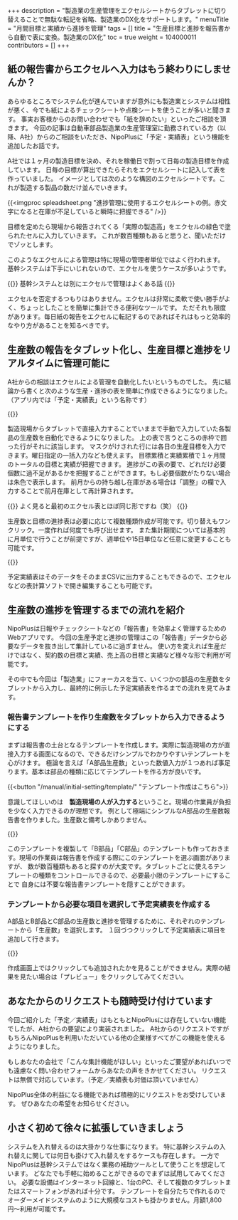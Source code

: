 +++
description = "製造業の生産管理をエクセルシートからタブレットに切り替えることで無駄な転記を省略、製造業のDX化をサポートします。"
menuTitle = "月間目標と実績から進捗を管理"
tags = []
title = "生産目標と進捗を報告書から自動で表に変換。製造業のDX化"
toc = true
weight = 104000011
contributors = []
+++


## 紙の報告書からエクセルへ入力はもう終わりにしませんか？

あらゆるところでシステム化が進んでいますが意外にも製造業とシステムは相性が悪く、今でも紙によるチェックシートや点検シートを使うことが多いと聞きます。
事実お客様からのお問い合わせでも「紙を辞めたい」といったご相談を頂きます。
今回の記事は自動車部品製造業の生産管理室に勤務されている方（以降、A社）からのご相談をいただき、NipoPlusに「予定・実績表」という機能を追加したお話です。

A社では１ヶ月の製造目標を決め、それを稼働日で割って日毎の製造目標を作成しています。
日毎の目標が算出できたらそれをエクセルシートに記入して表を作っていました。
イメージとしては次のような構図のエクセルシートです。これが製造する製品の数だけ並んでいきます。

{{<imgproc spleadsheet.png "進捗管理に使用するエクセルシートの例。赤文字になると在庫が不足していると瞬時に把握できる" />}}

目標を定めたら現場から報告されてくる「実際の製造高」をエクセルの緑色で塗られたセルに入力していきます。
これが数百種類もあると思うと、聞いただけでゾッとします。

このようなエクセルによる管理は特に現場の管理者単位ではよく行われます。
基幹システムは下手にいじれないので、エクセルを使うケースが多いようです。

{{<alice pos="right" icon="here">}}
基幹システムとは別にエクセルで管理はよくある話
{{</alice>}}

エクセルを否定するつもりはありません。エクセルは非常に柔軟で使い勝手がよく、ちょっとしたことを簡単に集計できる便利なツールです。
ただそれも限度があります。毎日紙の報告をエクセルに転記するのであればそれはもっと効率的なやり方があることを知るべきです。

## 生産数の報告をタブレット化し、生産目標と進捗をリアルタイムに管理可能に

A社からの相談はエクセルによる管理を自動化したいというものでした。
先に結論から書くと次のような生産・進捗の表を簡単に作成できるようになりました。
（アプリ内では「予定・実績表」という名称です）

{{<appscreen filename="progress-table" title="進捗状況" >}}

製造現場からタブレットで直接入力することでいままで手動で入力していた各製品の生産数を自動化できるようになりました。
上の表で言うところの赤枠で囲った行がそれに該当します。
マスクがけされた行には各日の生産目標を入力できます。曜日指定の一括入力なども使えます。
目標累積と実績累積で１ヶ月間のトータルの目標と実績が把握できます。
進捗がこの表の要で、どれだけ必要個数に過不足があるかを把握することができます。もし必要個数がたりない場合は朱色で表示します。
前月からの持ち越し在庫がある場合は「調整」の欄で入力することで前月在庫として再計算されます。

{{<alice pos="right" icon="ok">}}
よく見ると最初のエクセル表とほぼ同じ形ですね（笑）
{{</alice>}}

生産数と目標の進捗表は必要に応じて複数種類作成が可能です。切り替えもワンクリック。一度作れば何度でも呼び出せます。
また集計期間については基本的に月単位で行うことが前提ですが、週単位や15日単位など任意に変更することも可能です。

{{<appscreen filename="dashboard" title="予定・実績表を作る" >}}

予定実績表はそのデータをそのままCSVに出力することもできるので、エクセルなどの表計算ソフトで開き編集することも可能です。



## 生産数の進捗を管理するまでの流れを紹介

NipoPlusは日報やチェックシートなどの「報告書」を効率よく管理するためのWebアプリです。
今回の生産予定と進捗の管理はこの「報告書」データから必要なデータを抜き出して集計しているに過ぎません。
使い方を変えれば生産だけではなく、契約数の目標と実績、売上高の目標と実績など様々な形で利用が可能です。

その中でも今回は「製造業」にフォーカスを当て、いくつかの部品の生産数をタブレットから入力し、最終的に例示した予定実績表を作るまでの流れを見てみます。

### 報告書テンプレートを作り生産数をタブレットから入力できるようにする

まずは報告書の土台となるテンプレートを作成します。実際に製造現場の方が直接入力する画面になるので、できるだけシンプルでわかりやすいテンプレートを心がけます。
極論を言えば「A部品生産数」といった数値入力が１つあれば事足ります。基本は部品の種類に応じてテンプレートを作る方が良いです。  


{{<button "/manual/initial-setting/template/" "テンプレート作成はこちら">}}

意識してほしいのは　**製造現場の人が入力する**ということ。現場の作業員が負担を少なく入力できるのが理想です。
例として極端にシンプルなA部品の生産数報告書を作りました。生産数と備考しかありません。

{{<appscreen filename="report-write" title="報告書の作成画面" >}}

このテンプレートを複製して「B部品」「C部品」のテンプレートも作っておきます。現場の作業員は報告書を作成する際にこのテンプレートを選ぶ画面がありますが、
数が数百種類もあると探すのが大変です。タブレットごとに使えるテンプレートの種類をコントロールできるので、必要最小限のテンプレートにすることで
自身には不要な報告書テンプレートを隠すことができます。


### テンプレートから必要な項目を選択して予定実績表を作成する

A部品とB部品とC部品の生産数と進捗を管理するために、それぞれのテンプレートから「生産数」を選択します。
１回づつクリックして予定実績表に項目を追加して行きます。

{{<appscreen filename="make-table" title="予定・実績表を作る" >}}

作成画面上ではクリックしても追加されたかを見ることができません。実際の結果を見たい場合は「プレビュー」をクリックしてみてください。

## あなたからのリクエストも随時受け付けています

今回ご紹介した「予定／実績表」はもともとNipoPlusには存在していない機能でしたが、A社からの要望により実装されました。
A社からのリクエストですがもちろんNipoPlusを利用いただいている他の企業様すべてがこの機能を使えるようになりました。

もしあなたの会社で「こんな集計機能がほしい」といったご要望があればいつでも遠慮なく問い合わせフォームからあなたの声をきかせてください。
リクエストは無償で対応しています。（予定／実績表も対価は頂いていません）

NipoPlus全体の利益になる機能であれば積極的にリクエストをお受けしています。
ぜひあなたの希望をお知らせください。


## 小さく初めて徐々に拡張していきましょう

システムを入れ替えるのは大掛かりな仕事になります。
特に基幹システムの入れ替えに関しては何日も掛けて入れ替えをするケースも存在します。
一方でNipoPlusは基幹システムではなく業務の補助ツールとして使うことを想定しています。
どなたでも手軽に始めることができるのでまずは試用してみてください。
必要な設備はインターネット回線と、1台のPC、そして複数のタブレットまたはスマートフォンがあれば十分です。
テンプレートを自分たちで作れるのでオーダーメイドシステムのように大規模なコストも掛かりません。月額1,800円〜利用が可能です。

